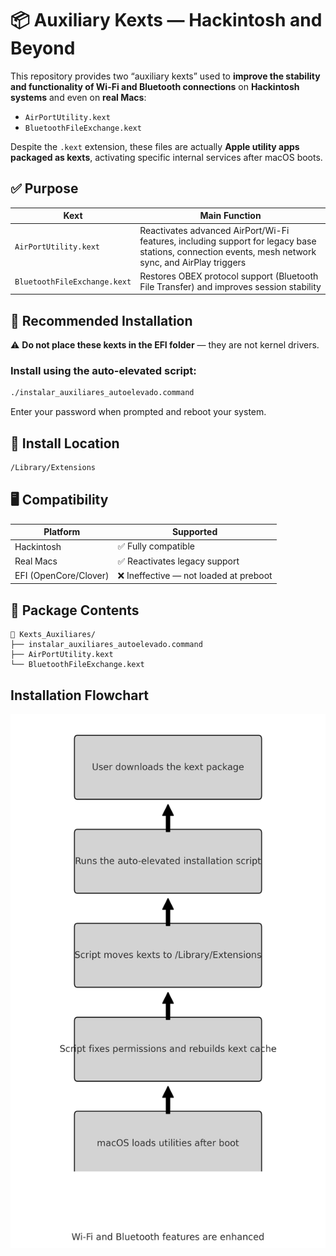 # 📦 Auxiliary Kexts — Hackintosh and Beyond

This repository provides two “auxiliary kexts” used to **improve the stability and functionality of Wi-Fi and Bluetooth connections** on **Hackintosh systems** and even on **real Macs**:

- `AirPortUtility.kext`
- `BluetoothFileExchange.kext`

Despite the `.kext` extension, these files are actually **Apple utility apps packaged as kexts**, activating specific internal services after macOS boots.

## ✅ Purpose

| Kext | Main Function |
|------|---------------|
| `AirPortUtility.kext` | Reactivates advanced AirPort/Wi-Fi features, including support for legacy base stations, connection events, mesh network sync, and AirPlay triggers |
| `BluetoothFileExchange.kext` | Restores OBEX protocol support (Bluetooth File Transfer) and improves session stability |

## 🔧 Recommended Installation

⚠️ **Do not place these kexts in the EFI folder** — they are not kernel drivers.

### Install using the auto-elevated script:

```bash
./instalar_auxiliares_autoelevado.command
```

Enter your password when prompted and reboot your system.

## 📁 Install Location

```bash
/Library/Extensions
```

## 🖥️ Compatibility

| Platform    | Supported |
|-------------|-----------|
| Hackintosh  | ✅ Fully compatible |
| Real Macs   | ✅ Reactivates legacy support |
| EFI (OpenCore/Clover) | ❌ Ineffective — not loaded at preboot |

## 📂 Package Contents

```
📁 Kexts_Auxiliares/
├── instalar_auxiliares_autoelevado.command
├── AirPortUtility.kext
└── BluetoothFileExchange.kext
```
## Installation Flowchart

![Installation flowchart](fluxograma_installation_vertical.png)
